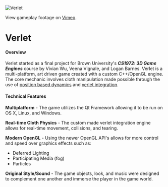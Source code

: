 ![Verlet](http://giant.gfycat.com/SneakySlushyArctichare.gif)

View gameplay footage on <a href="https://vimeo.com/127674223" target="_blank">Vimeo</a>.

# Verlet

#### Overview

Verlet started as a final project for Brown University's ***CS1972: 3D Game Engines*** course by Vivian Wu, Veena Vignale, and Logan Barnes. Verlet is a multi-platform, art driven game created with a custom C++/OpenGL engine. The core mechanic involves cloth manipulation made possible through the use of [position based dynamics](http://matthias-mueller-fischer.ch/publications/posBasedDyn.pdf) and [verlet integration](https://en.wikipedia.org/wiki/Verlet_integration).

#### Technical Features
**Multiplatform** - The game utilizes the Qt Framework allowing it to be run on OS X, Linux, and Windows.

**Real-time Cloth Physics** - The custom made verlet integration engine allows for real-time movement, collisions, and tearing.

**Modern OpenGL** - Using the newer OpenGL API's allows for more control and speed over graphics effects such as:
 - Deferred Lighting
 - Participating Media (fog)
 - Particles

**Original Style/Sound** - The game objects, look, and music were designed to complement one another and immerse the player in the game world.
